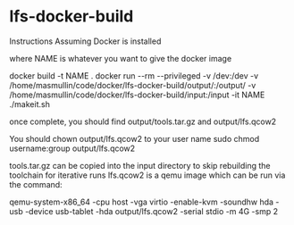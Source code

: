 # lfs-docker-build

Instructions Assuming Docker is installed

where NAME is whatever you want to give the docker image

docker build -t NAME .
docker run --rm --privileged -v /dev:/dev -v /home/masmullin/code/docker/lfs-docker-build/output/:/output/ -v /home/masmullin/code/docker/lfs-docker-build/input:/input -it NAME ./makeit.sh

once complete, you should find output/tools.tar.gz and output/lfs.qcow2

You should chown output/lfs.qcow2 to your user name
sudo chmod username:group output/lfs.qcow2

tools.tar.gz can be copied into the input directory to skip rebuilding the toolchain for iterative runs
lfs.qcow2 is a qemu image which can be run via the command:

qemu-system-x86_64 -cpu host -vga virtio -enable-kvm -soundhw hda -usb -device usb-tablet -hda output/lfs.qcow2 -serial stdio -m 4G -smp 2